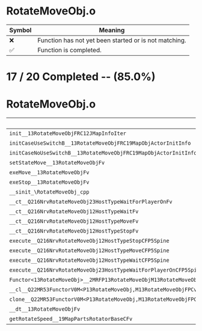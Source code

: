 # RotateMoveObj.o
| Symbol | Meaning 
| ------------- | ------------- 
| :x: | Function has not yet been started or is not matching. 
| :white_check_mark: | Function is completed. 


# 17 / 20 Completed -- (85.0%)
# RotateMoveObj.o
| Symbol | Decompiled? |
| ------------- | ------------- |
| `init__13RotateMoveObjFRC12JMapInfoIter` | :white_check_mark: |
| `initCaseUseSwitchB__13RotateMoveObjFRC19MapObjActorInitInfo` | :x: |
| `initCaseNoUseSwitchB__13RotateMoveObjFRC19MapObjActorInitInfo` | :x: |
| `setStateMove__13RotateMoveObjFv` | :white_check_mark: |
| `exeMove__13RotateMoveObjFv` | :white_check_mark: |
| `exeStop__13RotateMoveObjFv` | :white_check_mark: |
| `__sinit_\RotateMoveObj_cpp` | :white_check_mark: |
| `__ct__Q216NrvRotateMoveObj23HostTypeWaitForPlayerOnFv` | :white_check_mark: |
| `__ct__Q216NrvRotateMoveObj12HostTypeWaitFv` | :white_check_mark: |
| `__ct__Q216NrvRotateMoveObj12HostTypeMoveFv` | :white_check_mark: |
| `__ct__Q216NrvRotateMoveObj12HostTypeStopFv` | :white_check_mark: |
| `execute__Q216NrvRotateMoveObj12HostTypeStopCFP5Spine` | :white_check_mark: |
| `execute__Q216NrvRotateMoveObj12HostTypeMoveCFP5Spine` | :white_check_mark: |
| `execute__Q216NrvRotateMoveObj12HostTypeWaitCFP5Spine` | :white_check_mark: |
| `execute__Q216NrvRotateMoveObj23HostTypeWaitForPlayerOnCFP5Spine` | :white_check_mark: |
| `Functor<13RotateMoveObj>__2MRFP13RotateMoveObjM13RotateMoveObjFPCvPv_v_Q22MR53FunctorV0M<P13RotateMoveObj,M13RotateMoveObjFPCvPv_v>` | :white_check_mark: |
| `__cl__Q22MR53FunctorV0M<P13RotateMoveObj,M13RotateMoveObjFPCvPv_v>CFv` | :white_check_mark: |
| `clone__Q22MR53FunctorV0M<P13RotateMoveObj,M13RotateMoveObjFPCvPv_v>CFP7JKRHeap` | :white_check_mark: |
| `__dt__13RotateMoveObjFv` | :white_check_mark: |
| `getRotateSpeed__19MapPartsRotatorBaseCFv` | :x: |
